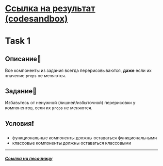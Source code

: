# <a href="https://codesandbox.io/s/task-1-forked-qmrsge?file=/src/taskComponents.tsx">Ссылка на результат (codesandbox)</a>

# Task 1

## Описание📌

Все компоненты из задания всегда перерисовываются, **даже** если их значение `props` не меняются.

## Задание📝

Избавьтесь от ненужной (лишней/избыточной) перерисовки у компонентов, если их `props` не меняются.

## Условия❗️

 * функциональные компоненты должны оставаться функциональными
 * классовые компоненты должны оставаться классовыми

****

##### [Ссылка на песочницу](https://codesandbox.io/s/task-1-p6xgo9?file=/src/taskComponents.tsx)
